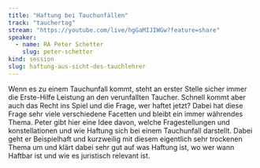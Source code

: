 ```yaml
---
title: "Haftung bei Tauchunfällen"
track: "tauchertag"
stream: "https://youtube.com/live/hgGaMIJIWGw?feature=share"
speaker:
  - name: RA Peter Schetter
    slug: peter-schetter
kind: session
slug: haftung-aus-sicht-des-tauchlehrer
---
```


Wenn es zu einem Tauchunfall kommt, steht an erster Stelle sicher immer die Erste-Hilfe Leistung an den verunfallten Taucher. Schnell kommt aber auch das Recht ins Spiel und die Frage, wer haftet jetzt? Dabei hat diese Frage sehr viele verschiedene Facetten und bleibt ein immer währendes Thema. Peter gibt hier eine Idee davon, welche Fragestellungen und konstellationen und wie Haftung sich bei einem Tauchunfall darstellt. Dabei geht er Beispielhaft und kurzweilig mit diesem eigentlich sehr trockenen Thema um und klärt dabei sehr gut auf was Haftung ist, wo wer wann Haftbar ist und wie es juristisch relevant ist.